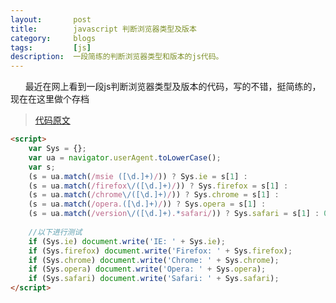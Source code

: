 ```yaml
---
layout:       post
title:        javascript 判断浏览器类型及版本
category:     blogs
tags:         [js]
description:  一段简练的判断浏览器类型和版本的js代码。
---
```


&nbsp;&nbsp;&nbsp;&nbsp;&nbsp;&nbsp;最近在网上看到一段js判断浏览器类型及版本的代码，写的不错，挺简练的，现在在这里做个存档 

> [代码原文](http://www.cnblogs.com/leadzen/archive/2008/09/06/1285764.html)

```html
<script>
    var Sys = {};  
    var ua = navigator.userAgent.toLowerCase();  
    var s;  
    (s = ua.match(/msie ([\d.]+)/)) ? Sys.ie = s[1] :  
    (s = ua.match(/firefox\/([\d.]+)/)) ? Sys.firefox = s[1] :  
    (s = ua.match(/chrome\/([\d.]+)/)) ? Sys.chrome = s[1] :  
    (s = ua.match(/opera.([\d.]+)/)) ? Sys.opera = s[1] :  
    (s = ua.match(/version\/([\d.]+).*safari/)) ? Sys.safari = s[1] : 0;  
      
    //以下进行测试  
    if (Sys.ie) document.write('IE: ' + Sys.ie);  
    if (Sys.firefox) document.write('Firefox: ' + Sys.firefox);  
    if (Sys.chrome) document.write('Chrome: ' + Sys.chrome);  
    if (Sys.opera) document.write('Opera: ' + Sys.opera);  
    if (Sys.safari) document.write('Safari: ' + Sys.safari);  
</script>
```


